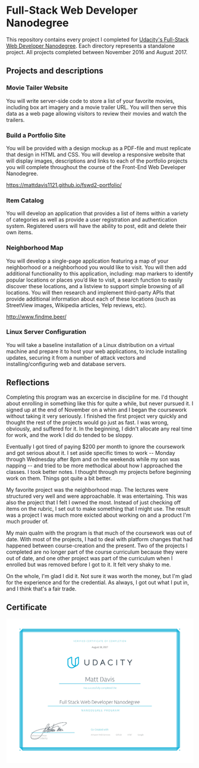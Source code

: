 # Full-Stack Web Developer Nanodegree
This repository contains every project I completed for [Udacity's Full-Stack Web Developer Nanodegree](https://www.udacity.com/course/full-stack-web-developer-nanodegree--nd004). Each directory represents a standalone project. All projects completed between November 2016 and August 2017.

## Projects and descriptions

### Movie Tailer Website
You will write server-side code to store a list of your favorite movies, including box art imagery and a movie trailer URL. You will then serve this data as a web page allowing visitors to review their movies and watch the trailers.

### Build a Portfolio Site
You will be provided with a design mockup as a PDF-file and must replicate that design in HTML and CSS. You will develop a responsive website that will display images, descriptions and links to each of the portfolio projects you will complete throughout the course of the Front-End Web Developer Nanodegree.

https://mattdavis1121.github.io/fswd2-portfolio/

### Item Catalog
You will develop an application that provides a list of items within a variety of categories as well as provide a user registration and authentication system. Registered users will have the ability to post, edit and delete their own items.

### Neighborhood Map
You will develop a single-page application featuring a map of your neighborhood or a neighborhood you would like to visit. You will then add additional functionality to this application, including: map markers to identify popular locations or places you’d like to visit, a search function to easily discover these locations, and a listview to support simple browsing of all locations. You will then research and implement third-party APIs that provide additional information about each of these locations (such as StreetView images, Wikipedia articles, Yelp reviews, etc).

http://www.findme.beer/

### Linux Server Configuration
You will take a baseline installation of a Linux distribution on a virtual machine and prepare it to host your web applications, to include installing updates, securing it from a number of attack vectors and installing/configuring web and database servers.

## Reflections
Completing this program was an excercise in discipline for me. I'd thought about enrolling in something like this for quite a while, but never pursued it. I signed up at the end of November on a whim and I began the coursework without taking it very seriously. I finished the first project very quickly and thought the rest of the projects would go just as fast. I was wrong, obviously, and suffered for it. In the beginning, I didn't allocate any real time for work, and the work I did do tended to be sloppy.

Eventually I got tired of paying $200 per month to ignore the coursework and got serious about it. I set aside specific times to work -- Monday through Wednesday after 8pm and on the weekends while my son was napping -- and tried to be more methodical about how I approached the classes. I took better notes. I thought through my projects before beginning work on them. Things got quite a bit better.

My favorite project was the neighborhood map. The lectures were structured very well and were approachable. It was entertaining. This was also the project that I felt I owned the most. Instead of just checking off items on the rubric, I set out to make something that I might use. The result was a project I was much more exicted about working on and a product I'm much prouder of.

My main qualm with the program is that much of the coursework was out of date. With most of the projects, I had to deal with platform changes that had happened between course-creation and the present. Two of the projects I completed are no longer part of the course curriculum because they were out of date, and one other project was part of the curriculum when I enrolled but was removed before I got to it. It felt very shaky to me.

On the whole, I'm glad I did it. Not sure it was worth the money, but I'm glad for the experience and for the credential. As always, I got out what I put in, and I think that's a fair trade.

## Certificate
![alt text](https://raw.githubusercontent.com/mattdavis1121/udacity-fwsd/master/certificate.jpg)
